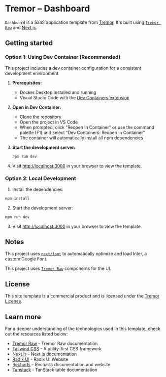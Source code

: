 # Tremor – Dashboard

`Dashboard` is a SaaS application template from [Tremor](https://tremor.so). It's built
using [`Tremor Raw`](https://raw.tremor.so/docs/getting-started/installation)
and [Next.js](https://nextjs.org).

## Getting started

### Option 1: Using Dev Container (Recommended)

This project includes a dev container configuration for a consistent development environment.

1. **Prerequisites:**
   - Docker Desktop installed and running
   - Visual Studio Code with the [Dev Containers extension](https://marketplace.visualstudio.com/items?itemName=ms-vscode-remote.remote-containers)

2. **Open in Dev Container:**
   - Clone the repository
   - Open the project in VS Code
   - When prompted, click "Reopen in Container" or use the command palette (F1) and select "Dev Containers: Reopen in Container"
   - The container will automatically install all npm dependencies

3. **Start the development server:**
   ```bash
   npm run dev
   ```

4. Visit [http://localhost:3000](http://localhost:3000) in your browser to view the template.

### Option 2: Local Development

1. Install the dependencies:

```bash
npm install
```

2. Start the development server:

```bash
npm run dev
```

3. Visit [http://localhost:3000](http://localhost:3000) in your browser to view
   the template.

## Notes

This project uses
[`next/font`](https://nextjs.org/docs/basic-features/font-optimization) to
automatically optimize and load Inter, a custom Google Font.

This project uses
[`Tremor Raw`](https://raw.tremor.so/docs/getting-started/installation)
components for the UI.

## License

This site template is a commercial product and is licensed under the
[Tremor License](https://blocks.tremor.so/license).

## Learn more

For a deeper understanding of the technologies used in this template, check out
the resources listed below:

- [Tremor Raw](https://raw.tremor.so) - Tremor Raw documentation
- [Tailwind CSS](https://tailwindcss.com) - A utility-first CSS framework
- [Next.js](https://nextjs.org/docs) - Next.js documentation
- [Radix UI](https://www.radix-ui.com) - Radix UI Website
- [Recharts](https://recharts.org) - Recharts documentation and website
- [Tanstack](https://tanstack.com/table/latest) - TanStack table documentation
